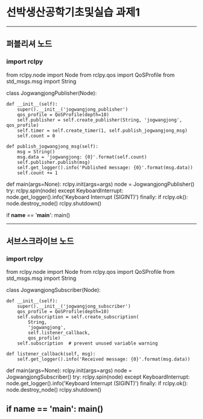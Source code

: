 # 선박생산공학기초및실습 과제1
---
## 퍼블리셔 노드
### import rclpy
from rclpy.node import Node
from rclpy.qos import QoSProfile
from std_msgs.msg import String

class JogwangjongPublisher(Node):

    def __init__(self):
        super().__init__('jogwangjong_publisher')
        qos_profile = QoSProfile(depth=10)
        self.publisher = self.create_publisher(String, 'jogwangjong', qos_profile)
        self.timer = self.create_timer(1, self.publish_jogwangjong_msg)
        self.count = 0

    def publish_jogwangjong_msg(self):
        msg = String()
        msg.data = 'jogwangjong: {0}'.format(self.count)
        self.publisher.publish(msg)
        self.get_logger().info('Published message: {0}'.format(msg.data))
        self.count += 1

def main(args=None):
    rclpy.init(args=args)
    node = JogwangjongPublisher()
    try:
        rclpy.spin(node)
    except KeyboardInterrupt:
        node.get_logger().info('Keyboard Interrupt (SIGINT)')
    finally:
        if rclpy.ok():
            node.destroy_node()
        rclpy.shutdown()

if __name__ == '__main__':
    main()

---

## 서브스크라이브 노드
### import rclpy
from rclpy.node import Node
from rclpy.qos import QoSProfile
from std_msgs.msg import String

class JogwangjongSubscriber(Node):

    def __init__(self):
        super().__init__('jogwangjong_subscriber')
        qos_profile = QoSProfile(depth=10)
        self.subscription = self.create_subscription(
            String,
            'jogwangjong',
            self.listener_callback,
            qos_profile)
        self.subscription  # prevent unused variable warning

    def listener_callback(self, msg):
        self.get_logger().info('Received message: {0}'.format(msg.data))

def main(args=None):
    rclpy.init(args=args)
    node = JogwangjongSubscriber()
    try:
        rclpy.spin(node)
    except KeyboardInterrupt:
        node.get_logger().info('Keyboard Interrupt (SIGINT)')
    finally:
        if rclpy.ok():
            node.destroy_node()
        rclpy.shutdown()

if __name__ == '__main__':
    main()
---


